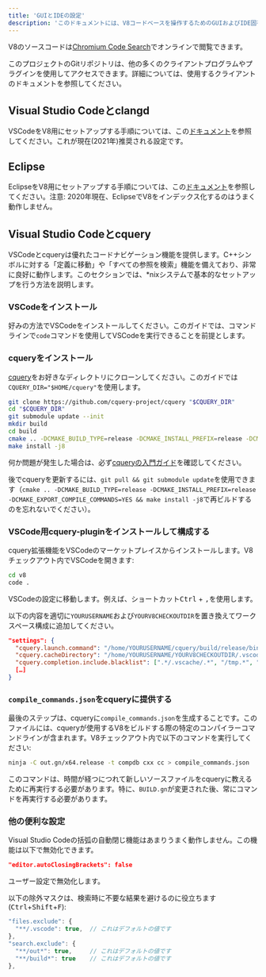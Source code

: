 ```yaml
---
title: 'GUIとIDEの設定'
description: 'このドキュメントには、V8コードベースを操作するためのGUIおよびIDE固有のヒントが含まれています。'
---
```

V8のソースコードは[Chromium Code Search](https://cs.chromium.org/chromium/src/v8/)でオンラインで閲覧できます。

このプロジェクトのGitリポジトリは、他の多くのクライアントプログラムやプラグインを使用してアクセスできます。詳細については、使用するクライアントのドキュメントを参照してください。

## Visual Studio Codeとclangd

VSCodeをV8用にセットアップする手順については、この[ドキュメント](https://docs.google.com/document/d/1BpdCFecUGuJU5wN6xFkHQJEykyVSlGN8B9o3Kz2Oes8/)を参照してください。これが現在(2021年)推奨される設定です。

## Eclipse

EclipseをV8用にセットアップする手順については、この[ドキュメント](https://docs.google.com/document/d/1q3JkYNJhib3ni9QvNKIY_uarVxeVDiDi6teE5MbVIGQ/)を参照してください。注意: 2020年現在、EclipseでV8をインデックス化するのはうまく動作しません。

## Visual Studio Codeとcquery

VSCodeとcqueryは優れたコードナビゲーション機能を提供します。C++シンボルに対する「定義に移動」や「すべての参照を検索」機能を備えており、非常に良好に動作します。このセクションでは、*nixシステムで基本的なセットアップを行う方法を説明します。

### VSCodeをインストール

好みの方法でVSCodeをインストールしてください。このガイドでは、コマンドラインで`code`コマンドを使用してVSCodeを実行できることを前提とします。

### cqueryをインストール

[cquery](https://github.com/cquery-project/cquery)をお好きなディレクトリにクローンしてください。このガイドでは`CQUERY_DIR="$HOME/cquery"`を使用します。

```bash
git clone https://github.com/cquery-project/cquery "$CQUERY_DIR"
cd "$CQUERY_DIR"
git submodule update --init
mkdir build
cd build
cmake .. -DCMAKE_BUILD_TYPE=release -DCMAKE_INSTALL_PREFIX=release -DCMAKE_EXPORT_COMPILE_COMMANDS=YES
make install -j8
```

何か問題が発生した場合は、必ず[cqueryの入門ガイド](https://github.com/cquery-project/cquery/wiki)を確認してください。

後でcqueryを更新するには、`git pull && git submodule update`を使用できます（`cmake .. -DCMAKE_BUILD_TYPE=release -DCMAKE_INSTALL_PREFIX=release -DCMAKE_EXPORT_COMPILE_COMMANDS=YES && make install -j8`で再ビルドするのを忘れないでください）。

### VSCode用cquery-pluginをインストールして構成する

cquery拡張機能をVSCodeのマーケットプレイスからインストールします。V8チェックアウト内でVSCodeを開きます:

```bash
cd v8
code .
```

VSCodeの設定に移動します。例えば、ショートカット<kbd>Ctrl</kbd> + <kbd>,</kbd>を使用します。

以下の内容を適切に`YOURUSERNAME`および`YOURV8CHECKOUTDIR`を置き換えてワークスペース構成に追加してください。

```json
"settings": {
  "cquery.launch.command": "/home/YOURUSERNAME/cquery/build/release/bin/cquery",
  "cquery.cacheDirectory": "/home/YOURUSERNAME/YOURV8CHECKOUTDIR/.vscode/cquery_cached_index/",
  "cquery.completion.include.blacklist": [".*/.vscache/.*", "/tmp.*", "build/.*"],
  […]
}
```

### `compile_commands.json`をcqueryに提供する

最後のステップは、cqueryに`compile_commands.json`を生成することです。このファイルには、cqueryが使用するV8をビルドする際の特定のコンパイラーコマンドラインが含まれます。V8チェックアウト内で以下のコマンドを実行してください:

```bash
ninja -C out.gn/x64.release -t compdb cxx cc > compile_commands.json
```

このコマンドは、時間が経つにつれて新しいソースファイルをcqueryに教えるために再実行する必要があります。特に、`BUILD.gn`が変更された後、常にコマンドを再実行する必要があります。

### 他の便利な設定

Visual Studio Codeの括弧の自動閉じ機能はあまりうまく動作しません。この機能は以下で無効化できます。

```json
"editor.autoClosingBrackets": false
```

ユーザー設定で無効化します。

以下の除外マスクは、検索時に不要な結果を避けるのに役立ちます (<kbd>Ctrl</kbd>+<kbd>Shift</kbd>+<kbd>F</kbd>):

```js
"files.exclude": {
  "**/.vscode": true,  // これはデフォルトの値です
},
"search.exclude": {
  "**/out*": true,     // これはデフォルトの値です
  "**/build*": true    // これはデフォルトの値です
},
```
